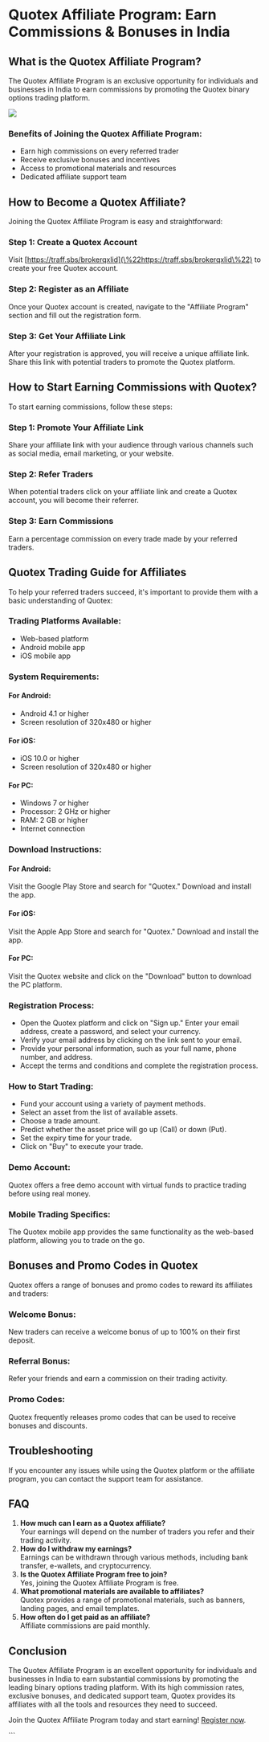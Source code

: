 # Quotex Affiliate Program: Earn Commissions & Bonuses in India

## What is the Quotex Affiliate Program?

The Quotex Affiliate Program is an exclusive opportunity for individuals
and businesses in India to earn commissions by promoting the Quotex
binary options trading platform.

[![](https://static.quotex.io/files/4_en/300_250.jpg)](https://traff.sbs/brokerqxlid)

### Benefits of Joining the Quotex Affiliate Program:

-   Earn high commissions on every referred trader
-   Receive exclusive bonuses and incentives
-   Access to promotional materials and resources
-   Dedicated affiliate support team

## How to Become a Quotex Affiliate?

Joining the Quotex Affiliate Program is easy and straightforward:

### Step 1: Create a Quotex Account

Visit
[https://traff.sbs/brokerqxlid](\%22https://traff.sbs/brokerqxlid\%22)
to create your free Quotex account.

### Step 2: Register as an Affiliate

Once your Quotex account is created, navigate to the "Affiliate
Program" section and fill out the registration form.

### Step 3: Get Your Affiliate Link

After your registration is approved, you will receive a unique affiliate
link. Share this link with potential traders to promote the Quotex
platform.

## How to Start Earning Commissions with Quotex?

To start earning commissions, follow these steps:

### Step 1: Promote Your Affiliate Link

Share your affiliate link with your audience through various channels
such as social media, email marketing, or your website.

### Step 2: Refer Traders

When potential traders click on your affiliate link and create a Quotex
account, you will become their referrer.

### Step 3: Earn Commissions

Earn a percentage commission on every trade made by your referred
traders.

## Quotex Trading Guide for Affiliates

To help your referred traders succeed, it\'s important to provide them
with a basic understanding of Quotex:

### Trading Platforms Available:

-   Web-based platform
-   Android mobile app
-   iOS mobile app

### System Requirements:

#### For Android:

-   Android 4.1 or higher
-   Screen resolution of 320x480 or higher

#### For iOS:

-   iOS 10.0 or higher
-   Screen resolution of 320x480 or higher

#### For PC:

-   Windows 7 or higher
-   Processor: 2 GHz or higher
-   RAM: 2 GB or higher
-   Internet connection

### Download Instructions:

#### For Android:

Visit the Google Play Store and search for "Quotex." Download and
install the app.

#### For iOS:

Visit the Apple App Store and search for "Quotex." Download and
install the app.

#### For PC:

Visit the Quotex website and click on the "Download" button to
download the PC platform.

### Registration Process:

-   Open the Quotex platform and click on "Sign up." Enter your
    email address, create a password, and select your currency.
-   Verify your email address by clicking on the link sent to your
    email.
-   Provide your personal information, such as your full name, phone
    number, and address.
-   Accept the terms and conditions and complete the registration
    process.

### How to Start Trading:

-   Fund your account using a variety of payment methods.
-   Select an asset from the list of available assets.
-   Choose a trade amount.
-   Predict whether the asset price will go up (Call) or down (Put).
-   Set the expiry time for your trade.
-   Click on "Buy" to execute your trade.

### Demo Account:

Quotex offers a free demo account with virtual funds to practice trading
before using real money.

### Mobile Trading Specifics:

The Quotex mobile app provides the same functionality as the web-based
platform, allowing you to trade on the go.

## Bonuses and Promo Codes in Quotex

Quotex offers a range of bonuses and promo codes to reward its
affiliates and traders:

### Welcome Bonus:

New traders can receive a welcome bonus of up to 100% on their first
deposit.

### Referral Bonus:

Refer your friends and earn a commission on their trading activity.

### Promo Codes:

Quotex frequently releases promo codes that can be used to receive
bonuses and discounts.

## Troubleshooting

If you encounter any issues while using the Quotex platform or the
affiliate program, you can contact the support team for assistance.

## FAQ

1.  **How much can I earn as a Quotex affiliate?**\
    Your earnings will depend on the number of traders you refer and
    their trading activity.
2.  **How do I withdraw my earnings?**\
    Earnings can be withdrawn through various methods, including bank
    transfer, e-wallets, and cryptocurrency.
3.  **Is the Quotex Affiliate Program free to join?**\
    Yes, joining the Quotex Affiliate Program is free.
4.  **What promotional materials are available to affiliates?**\
    Quotex provides a range of promotional materials, such as banners,
    landing pages, and email templates.
5.  **How often do I get paid as an affiliate?**\
    Affiliate commissions are paid monthly.

## Conclusion

The Quotex Affiliate Program is an excellent opportunity for individuals
and businesses in India to earn substantial commissions by promoting the
leading binary options trading platform. With its high commission rates,
exclusive bonuses, and dedicated support team, Quotex provides its
affiliates with all the tools and resources they need to succeed.

Join the Quotex Affiliate Program today and start earning! [Register
now](\%22https://traff.sbs/brokerqxlid\%22).

\`\`\`

